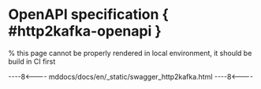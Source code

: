 # OpenAPI specification { #http2kafka-openapi }

% this page cannot be properly rendered in local environment, it should be build in CI first

<!-- TODO: include 

```{raw} html
:file: ../../_static/swagger_http2kafka.html
```
-->

----8<----
mddocs/docs/en/_static/swagger_http2kafka.html
----8<----

